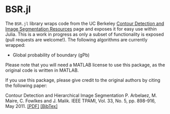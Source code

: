 # BSR.jl

The `BSR.jl` library wraps code from the UC Berkeley [Contour Detection and Image Segmentation Resources](http://www.eecs.berkeley.edu/Research/Projects/CS/vision/grouping/resources.html) page and exposes it for easy use within Julia. This is a work in progress as only a subset of functionality is exposed (pull requests are welcome!). The following algorithms are currently wrapped:

* Global probability of boundary (gPb)

Please note that you will need a MATLAB license to use this package, as the original code is written in MATLAB.

If you use this package, please give credit to the original authors by citing the following paper:

Contour Detection and Hierarchical Image Segmentation
P. Arbelaez, M. Maire, C. Fowlkes and J. Malik.
IEEE TPAMI, Vol. 33, No. 5, pp. 898-916, May 2011.
[[PDF]](http://www.eecs.berkeley.edu/Research/Projects/CS/vision/grouping/papers/amfm_pami2010.pdf) [[BibTex]](http://www.eecs.berkeley.edu/Research/Projects/CS/vision/grouping/papers/amfm_pami2011.bib)
